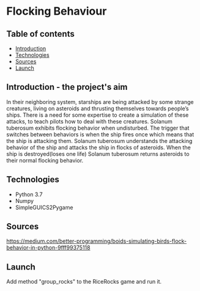 # Flocking Behaviour
## Table of contents
* [Introduction](#general-info)
* [Technologies](#technologies)
* [Sources](#sources)
* [Launch](#launch)

## Introduction - the project's aim

In their neighboring system, starships are being attacked by some strange creatures, living on asteroids and thrusting themselves towards people’s ships. There is a need for some expertise to create a simulation of these attacks, to teach pilots how to deal with these creatures. 
Solanum tuberosum exhibits flocking behavior when undisturbed. The trigger that switches between behaviors is when the ship fires once which means that the ship is attacking them. Solanum tuberosum understands the attacking behavior of the ship and attacks the ship in flocks of asteroids. When the ship is destroyed(loses one life) Solanum tuberosum returns asteroids to their normal flocking behavior.

## Technologies
* Python 3.7
* Numpy
* SimpleGUICS2Pygame

## Sources
https://medium.com/better-programming/boids-simulating-birds-flock-behavior-in-python-9fff99375118

## Launch
Add method "group_rocks" to the RiceRocks game and run it.
